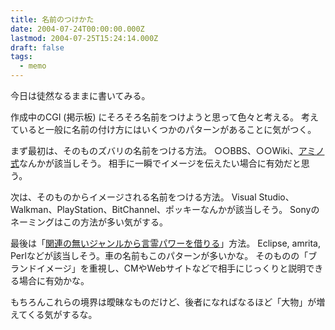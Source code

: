 ```yaml
---
title: 名前のつけかた
date: 2004-07-24T00:00:00.000Z
lastmod: 2004-07-25T15:24:14.000Z
draft: false
tags:
  - memo
---
```


今日は徒然なるままに書いてみる。

作成中のCGI (掲示板) にそろそろ名前をつけようと思って色々と考える。 考えていると一般に名前の付け方にはいくつかのパターンがあることに気がつく。

まず最初は、そのものズバリの名前をつける方法。 ○○BBS、○○Wiki、[アミノ式](http://www.suntory.co.jp/softdrink/aminoshiki/)なんかが該当しそう。 相手に一瞬でイメージを伝えたい場合に有効だと思う。

次は、そのものからイメージされる名前をつける方法。 Visual Studio、Walkman、PlayStation、BitChannel、ポッキーなんかが該当しそう。 Sonyのネーミングはこの方法が多い気がする。

最後は「[関連の無いジャンルから言霊パワーを借りる](http://amrita.s14.xrea.com/d/?date=20040302#p01)」方法。 Eclipse, amrita, Perlなどが該当しそう。車の名前もこのパターンが多いかな。 そのものの「ブランドイメージ」を重視し、CMやWebサイトなどで相手にじっくりと説明できる場合に有効かな。

もちろんこれらの境界は曖昧なものだけど、後者になればなるほど「大物」が増えてくる気がするな。
